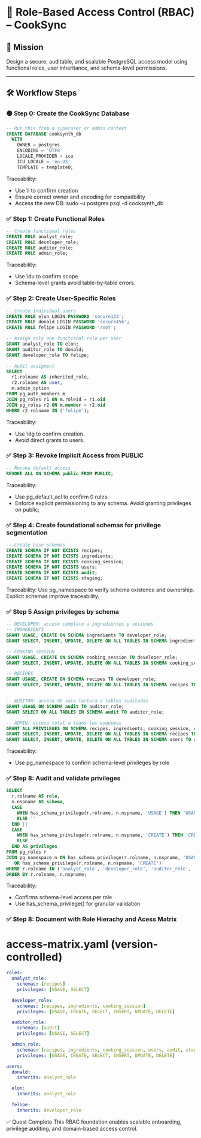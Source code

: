 # 🔐 Role-Based Access Control (RBAC) – CookSync

## 🧠 Mission
Design a secure, auditable, and scalable PostgreSQL access model using functional roles, user inheritance, and schema-level permissions.

---

## 🛠️ Workflow Steps

### 🟢 Step 0: Create the CookSync Database

```sql
-- Run this from a superuser or admin context
CREATE DATABASE cooksynth_db
  WITH
    OWNER = postgres
    ENCODING = 'UTF8'
    LOCALE_PROVIDER = icu
    ICU_LOCALE = 'en-US'
    TEMPLATE = template0;

```
Traceability:

- Use \l to confirm creation
- Ensure correct owner and encoding for compatibility
- Access the new DB: sudo -u postgres psql -d cooksynth_db

### ✅ Step 1: Create Functional Roles

```sql
-- Create functional roles
CREATE ROLE analyst_role;
CREATE ROLE developer_role;
CREATE ROLE auditor_role;
CREATE ROLE admin_role;
```
Traceability:

- Use \du to confirm scope.
- Schema-level grants avoid table-by-table errors.


### ✅ Step 2: Create User-Specific Roles

```sql
-- Create individual users
CREATE ROLE elon LOGIN PASSWORD 'secure123';
CREATE ROLE donald LOGIN PASSWORD 'secure456';
CREATE ROLE felipe LOGIN PASSWORD 'root';

-- Assign only one functional role per user
GRANT analyst_role TO elon;
GRANT auditor_role TO donald;
GRANT developer_role TO felipe;

-- Audit assigment
SELECT
  r1.rolname AS inherited_role,
  r2.rolname AS user,
  m.admin_option
FROM pg_auth_members m
JOIN pg_roles r1 ON m.roleid = r1.oid
JOIN pg_roles r2 ON m.member = r2.oid
WHERE r2.rolname IN ('felipe');

```
Traceability:

- Use \dg to confirm creation.
- Avoid direct grants to users.

### ✅ Step 3: Revoke Implicit Access from PUBLIC

```sql
-- Revoke default access
REVOKE ALL ON SCHEMA public FROM PUBLIC;
```
Traceability:
- Use pg_default_acl to confirm 0 rules.
- Enforce explicit permissioning to any schema. Avoid granting privileges on public;

### ✅ Step 4: Create foundational schemas for privilege segmentation

```sql
-- Create base schemas
CREATE SCHEMA IF NOT EXISTS recipes;
CREATE SCHEMA IF NOT EXISTS ingredients;
CREATE SCHEMA IF NOT EXISTS cooking_session;
CREATE SCHEMA IF NOT EXISTS users;
CREATE SCHEMA IF NOT EXISTS audit;
CREATE SCHEMA IF NOT EXISTS staging;
```
Traceability: Use pg_namespace to verify schema existence and ownership. Explicit schemas improve traceability.

### ✅ Step 5 Assign privileges by schema
```sql
-- DEVELOPER: acceso completo a ingredientes y sesiones
-- INGREDIENTS
GRANT USAGE, CREATE ON SCHEMA ingredients TO developer_role;
GRANT SELECT, INSERT, UPDATE, DELETE ON ALL TABLES IN SCHEMA ingredients TO developer_role;

-- COOKING_SESSION
GRANT USAGE, CREATE ON SCHEMA cooking_session TO developer_role;
GRANT SELECT, INSERT, UPDATE, DELETE ON ALL TABLES IN SCHEMA cooking_session TO developer_role;

-- RECIPES
GRANT USAGE, CREATE ON SCHEMA recipes TO developer_role;
GRANT SELECT, INSERT, UPDATE, DELETE ON ALL TABLES IN SCHEMA recipes TO developer_role;


-- AUDITOR: acceso de solo lectura a tablas auditadas
GRANT USAGE ON SCHEMA audit TO auditor_role;
GRANT SELECT ON ALL TABLES IN SCHEMA audit TO auditor_role;

-- ADMIN: acceso total a todos los esquemas
GRANT ALL PRIVILEGES ON SCHEMA recipes, ingredients, cooking_session, users, audit, staging TO admin_role;
GRANT SELECT, INSERT, UPDATE, DELETE ON ALL TABLES IN SCHEMA recipes TO admin_role;
GRANT SELECT, INSERT, UPDATE, DELETE ON ALL TABLES IN SCHEMA users TO admin_role;
```
Traceability:

- Use pg_namespace to confirm schema-level privileges by role


### ✅ Step 8: Audit and validate privileges

```sql
SELECT
  r.rolname AS role,
  n.nspname AS schema,
  CASE
    WHEN has_schema_privilege(r.rolname, n.nspname, 'USAGE') THEN 'USAGE '
    ELSE ''
  END ||
  CASE
    WHEN has_schema_privilege(r.rolname, n.nspname, 'CREATE') THEN 'CREATE '
    ELSE ''
  END AS privileges
FROM pg_roles r
JOIN pg_namespace n ON has_schema_privilege(r.rolname, n.nspname, 'USAGE')
   OR has_schema_privilege(r.rolname, n.nspname, 'CREATE')
WHERE r.rolname IN ('analyst_role', 'developer_role', 'auditor_role', 'admin_role')
ORDER BY r.rolname, n.nspname;
```

Traceability:

- Confirms schema-level access per role
- Use has_schema_privilege() for granular validation

### ✅ Step 8: Document with Role Hierachy and Acess Matrix
# access-matrix.yaml (version-controlled)

```yaml
roles:
  analyst_role:
    schemas: [recipes]
    privileges: [USAGE, SELECT]

  developer_role:
    schemas: [recipes, ingredients, cooking_session]
    privileges: [USAGE, CREATE, SELECT, INSERT, UPDATE, DELETE]

  auditor_role:
    schemas: [audit]
    privileges: [USAGE, SELECT]

  admin_role:
    schemas: [recipes, ingredients, cooking_session, users, audit, staging]
    privileges: [USAGE, CREATE, SELECT, INSERT, UPDATE, DELETE]

users:
  donald:
    inherits: analyst_role

  elon:
    inherits: analyst_role

  felipe:
    inherits: developer_role
```

✅ Quest Complete
This RBAC foundation enables scalable onboarding, privilege auditing, and domain-based access control.
